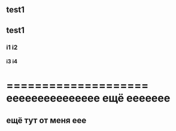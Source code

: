 ## test1
## test1

### i1 i2
#### i3 i4
====================
eeeeeeeeeeeeeee ещё eeeeeee
==============
ещё тут от меня еее
------------
